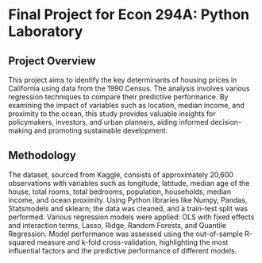 # Final Project for Econ 294A: Python Laboratory

## Project Overview
This project aims to identify the key determinants of housing prices in California using data from the 1990 Census. The analysis involves various regression techniques to compare their predictive performance. By examining the impact of variables such as location, median income, and proximity to the ocean, this study provides valuable insights for policymakers, investors, and urban planners, aiding informed decision-making and promoting sustainable development.

## Methodology
The dataset, sourced from Kaggle, consists of approximately 20,600 observations with variables such as longitude, latitude, median age of the house, total rooms, total bedrooms, population, households, median income, and ocean proximity. Using Python libraries like Numpy, Pandas, Statsmodels and sklearn; the data was cleaned, and a train-test split was performed. Various regression models were applied: OLS with fixed effects and interaction terms, Lasso, Ridge, Random Forests, and Quantile Regression. Model performance was assessed using the out-of-sample R-squared measure and k-fold cross-validation, highlighting the most influential factors and the predictive performance of different models.
